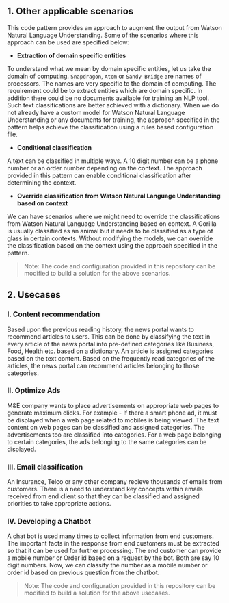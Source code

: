 ## 1. Other applicable scenarios
This code pattern provides an approach to augment the output from Watson Natural Language Understanding. Some of the scenarios where this approach can be used are specified below:

- **Extraction of domain specific entities**

To understand what we mean by domain specific entities, let us take the domain of computing. `Snapdragon`, `Atom` or `Sandy Bridge` are names of processors. The names are very specific to the domain of computing. The requirement could be to extract entities which are domain specific. In addition there could be no documents available for training an NLP tool. Such text classifications are better achieved with a dictionary. When we do not already have a custom model for Watson Natural Language Understanding or any documents for training, the approach specified in the pattern helps achieve the classification using a rules based configuration file. 

- **Conditional classification**

A text can be classified in multiple ways. A 10 digit number can be a phone number or an order number depending on the context. The approach provided in this pattern can enable conditional classification after determining the context.

- **Override classification from Watson Natural Language Understanding based on context**

We can have scenarios where we might need to override the classifications from Watson Natural Language Understanding based on context. A Gorilla is usually classified as an animal but it needs to be classified as a type of glass in certain contexts. Without modifying the models, we can override the classification based on the context using the approach specified in the pattern.

> Note: The code and configuration provided in this repository can be modified to build a solution for the above scenarios. 

## 2. Usecases 

### I. Content recommendation
Based upon the previous reading history, the news portal wants to recommend articles to users. This can be done by classifying the text in every article of the news portal into pre-defined categories like Business, Food, Health etc. based on a dictionary. An article is assigned categories based on the text content. Based on the frequently read categories of the articles, the news portal can recommend articles belonging to those categories.

### II. Optimize Ads
M&E company wants to place advertisements on appropriate web pages to generate maximum clicks. For example - If there a smart phone ad, it must be displayed when a web page related to mobiles is being viewed. The text content on web pages can be classified and assigned categories. The advertisements too are classified into categories. For a web page belonging to certain categories, the ads belonging to the same categories can be displayed.

### III. Email classification
An Insurance, Telco or any other company recieve thousands of emails from customers. There is a need to understand key concepts within emails received from end client so that they can be classified and assigned priorities to take appropriate actions. 

### IV. Developing a Chatbot
A chat bot is used many times to collect information from end customers. The important facts in the response from end customers must be extracted so that it can be used for further processing. The end customer can provide a mobile number or Order id based on a request by the bot. Both are say 10 digit numbers. Now, we can classify the number as a mobile number or order id based on previous question from the chatbot.

> Note: The code and configuration provided in this repository can be modified to build a solution for the above usecases.
